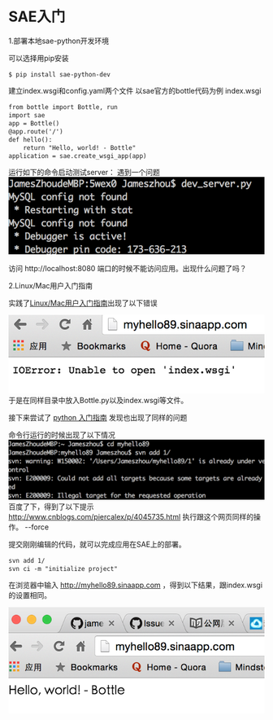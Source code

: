 # SAE入门

1.部署本地sae-python开发环境

可以选择用pip安装
   
    $ pip install sae-python-dev

建立index.wsgi和config.yaml两个文件
以sae官方的bottle代码为例
index.wsgi
    
    from bottle import Bottle, run
    import sae
    app = Bottle()
    @app.route('/')
    def hello():
        return "Hello, world! - Bottle"
    application = sae.create_wsgi_app(app)
    

   运行如下的命令启动测试server： 遇到一个问题
  ![](1.png)

访问 http://localhost:8080 端口的时候不能访问应用。出现什么问题了吗？


2.Linux/Mac用户入门指南
    
实践了[Linux/Mac用户入门指南](http://www.sinacloud.com/doc/sae/tutorial/helloworld-for-linux-mac.html)出现了以下错误

![](myhello.png)
于是在同样目录中放入Bottle.py以及index.wsgi等文件。


接下来尝试了 [python 入门指南](http://www.sinacloud.com/doc/sae/python/tutorial.html#hello-world)
发现也出现了同样的问题

命令行运行的时候出现了以下情况
![](add1.png)
百度了下，得到了以下提示
http://www.cnblogs.com/piercalex/p/4045735.html
执行跟这个网页同样的操作。 --force

提交刚刚编辑的代码，就可以完成应用在SAE上的部署。

    svn add 1/
    svn ci -m "initialize project"
在浏览器中输入 http://myhello89.sinaapp.com ，得到以下结果，跟index.wsgi的设置相同。

![](hellobottle.png)













    
    
    
    
    
    
    
    
    